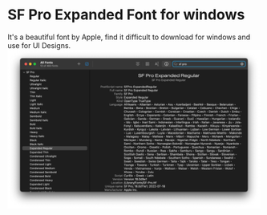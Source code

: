 # SF Pro Expanded Font for windows

It's a beautiful font by Apple, find it difficult to download for windows and use for UI Designs. 
<img src="https://raw.githubusercontent.com/ravijoon/SF-Pro-Expanded-Font/main/sf-font-width-style-font-book.png">
